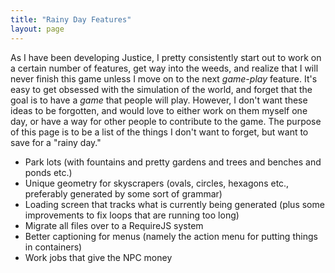 ```yaml
---
title: "Rainy Day Features"
layout: page
---
```


As I have been developing Justice, I pretty consistently start out to work on a certain number of features, get way into the weeds, and realize that I will never finish this game unless I move on to the next *game-play* feature. It's easy to get obsessed with the simulation of the world, and forget that the goal is to have a *game* that people will play. However, I don't want these ideas to be forgotten, and would love to either work on them myself one day, or have a way for other people to contribute to the game. The purpose of this page is to be a list of the things I don't want to forget, but want to save for a "rainy day."

* Park lots (with fountains and pretty gardens and trees and benches and ponds etc.)
* Unique geometry for skyscrapers (ovals, circles, hexagons etc., preferably generated by some sort of grammar)
* Loading screen that tracks what is currently being generated (plus some improvements to fix loops that are running too long)
* Migrate all files over to a RequireJS system
* Better captioning for menus (namely the action menu for putting things in containers)
* Work jobs that give the NPC money